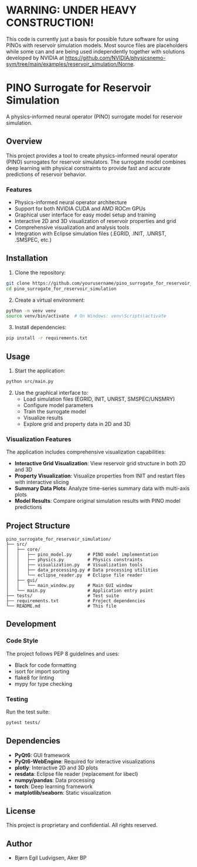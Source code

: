 # WARNING: UNDER HEAVY CONSTRUCTION!

This code is currently just a basis for possible future software for using PINOs with reservoir simulation models. Most source files are placeholders while some can and are being used independently together with solutions developed by NVIDIA at https://github.com/NVIDIA/physicsnemo-sym/tree/main/examples/reservoir_simulation/Norne.



# PINO Surrogate for Reservoir Simulation

A physics-informed neural operator (PINO) surrogate model for reservoir simulation.

## Overview

This project provides a tool to create physics-informed neural operator (PINO) surrogates for reservoir simulators. The surrogate model combines deep learning with physical constraints to provide fast and accurate predictions of reservoir behavior.

### Features

- Physics-informed neural operator architecture
- Support for both NVIDIA CUDA and AMD ROCm GPUs
- Graphical user interface for easy model setup and training
- Interactive 2D and 3D visualization of reservoir properties and grid
- Comprehensive visualization and analysis tools
- Integration with Eclipse simulation files (.EGRID, .INIT, .UNRST, .SMSPEC, etc.)

## Installation

1. Clone the repository:
```bash
git clone https://github.com/yourusername/pino_surrogate_for_reservoir_simulation.git
cd pino_surrogate_for_reservoir_simulation
```

2. Create a virtual environment:
```bash
python -m venv venv
source venv/bin/activate  # On Windows: venv\Scripts\activate
```

3. Install dependencies:
```bash
pip install -r requirements.txt
```

## Usage

1. Start the application:
```bash
python src/main.py
```

2. Use the graphical interface to:
   - Load simulation files (EGRID, INIT, UNRST, SMSPEC/UNSMRY)
   - Configure model parameters
   - Train the surrogate model
   - Visualize results
   - Explore grid and property data in 2D and 3D

### Visualization Features

The application includes comprehensive visualization capabilities:

- **Interactive Grid Visualization**: View reservoir grid structure in both 2D and 3D
- **Property Visualization**: Visualize properties from INIT and restart files with interactive slicing
- **Summary Data Plots**: Analyze time-series summary data with multi-axis plots
- **Model Results**: Compare original simulation results with PINO model predictions

## Project Structure

```
pino_surrogate_for_reservoir_simulation/
├── src/
│   ├── core/
│   │   ├── pino_model.py      # PINO model implementation
│   │   ├── physics.py         # Physics constraints
│   │   ├── visualization.py   # Visualization tools
│   │   ├── data_processing.py # Data processing utilities
│   │   └── eclipse_reader.py  # Eclipse file reader
│   ├── gui/
│   │   └── main_window.py     # Main GUI window
│   └── main.py                # Application entry point
├── tests/                     # Test suite
├── requirements.txt           # Project dependencies
└── README.md                  # This file
```

## Development

### Code Style

The project follows PEP 8 guidelines and uses:
- Black for code formatting
- isort for import sorting
- flake8 for linting
- mypy for type checking

### Testing

Run the test suite:
```bash
pytest tests/
```

## Dependencies

- **PyQt6**: GUI framework
- **PyQt6-WebEngine**: Required for interactive visualizations
- **plotly**: Interactive 2D and 3D plots
- **resdata**: Eclipse file reader (replacement for libecl)
- **numpy/pandas**: Data processing
- **torch**: Deep learning framework
- **matplotlib/seaborn**: Static visualization

## License

This project is proprietary and confidential. All rights reserved.

## Author

- Bjørn Egil Ludvigsen, Aker BP 
